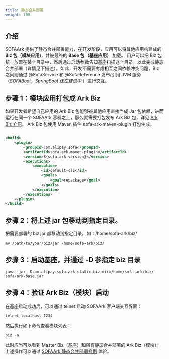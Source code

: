 ```yaml
---
title: 静态合并部署 
weight: 700
---
```


## 介绍

SOFAArk 提供了静态合并部署能力，在开发阶段，应用可以将其他应用构建成的 **Biz 包（模块应用)**，并被最终的 **Base 包（基座应用）** 加载。
用户可以把 Biz 包统一放置在某个目录中，然后通过启动参数告知基座扫描这个目录，以此完成静态合并部署（详情见下描述）。如此，开发不需要考虑相互之间依赖冲突问题，Biz 之间则通过 @SofaService 和 @SofaReference 发布/引用 JVM 服务（_SOFABoot，SpringBoot 还在建设中_
）进行交互。

## 步骤 1：模块应用打包成 Ark Biz

如果开发者希望自己应用的 Ark Biz 包能够被其他应用直接当成 Jar 包依赖，进而运行在同一个 SOFAArk 容器之上，那么就需要打包发布 Ark Biz
包，详见 [Ark Biz 介绍](https://www.sofastack.tech/projects/sofa-boot/sofa-ark-ark-biz/)。 Ark Biz 包使用
Maven 插件 sofa-ark-maven-plugin 打包生成。

```xml

<build>
    <plugin>
        <groupId>com.alipay.sofa</groupId>
        <artifactId>sofa-ark-maven-plugin</artifactId>
        <version>${sofa.ark.version}</version>
        <executions>
            <execution>
                <id>default-cli</id>
                <goals>
                    <goal>repackage</goal>
                </goals>
            </execution>
        </executions>
    </plugin>
</build>
```

## 步骤 2：将上述 jar 包移动到指定目录。

把需要部署的 biz jar 都移动到指定目录，如：/home/sofa-ark/biz/

```shell
mv /path/to/your/biz/jar /home/sofa-ark/biz/
```

## 步骤 3：启动基座，并通过 -D 参指定 biz 目录

```shell
java -jar -Dcom.alipay.sofa.ark.static.biz.dir=/home/sofa-ark/biz/ sofa-ark-base.jar
```

## 步骤 4：验证 Ark Biz（模块）启动

在基座启动成功后，可以通过 telnet 启动 SOFAArk 客户端交互界面：

```shell
telnet localhost 1234
```

然后执行如下命令查看模块列表：

```shell
biz -a
```

此时应当可以看到 Master Biz（基座）和所有静态合并部署的 Ark Biz（模块）。<br/>
上述操作可以通过 [SOFAArk 静态合并部署样例](https://github.com/koupleless/koupleless/blob/master/samples/springboot-samples/web/tomcat/README.md#%E5%AE%9E%E9%AA%8C%E5%86%85%E5%AE%B9(%E9%9D%99%E6%80%81%E5%90%88%E5%B9%B6%E9%83%A8%E7%BD%B2))
体验。<br/>

<br/>
<br/>

